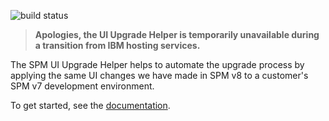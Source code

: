 ![build status](https://app.travis-ci.com/IBM/spm-ui-upgrade-helper.svg?branch=main)

> **Apologies, the UI Upgrade Helper is temporarily unavailable during a transition from IBM hosting services.**

The SPM UI Upgrade Helper helps to automate the upgrade process by applying the same UI changes we have made in SPM v8 to a customer's SPM v7 development environment.

To get started, see the [documentation](https://merative.github.io/spm-ui-upgrade-helper/).
